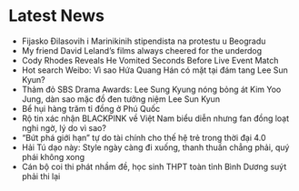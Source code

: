 # Latest News
-  Fijasko Đilasovih i Marinikinih stipendista na protestu u Beogradu
-  My friend David Leland’s films always cheered for the underdog
-  Cody Rhodes Reveals He Vomited Seconds Before Live Event Match
-  Hot search Weibo: Vì sao Hứa Quang Hán có mặt tại đám tang Lee Sun Kyun?
-  Thảm đỏ SBS Drama Awards: Lee Sung Kyung nóng bỏng át Kim Yoo Jung, dàn sao mặc đồ đen tưởng niệm Lee Sun Kyun
-  Bể hụi hàng trăm tỉ đồng ở Phú Quốc
-  Rộ tin xác nhận BLACKPINK về Việt Nam biểu diễn nhưng fan đồng loạt nghi ngờ, lý do vì sao?
-  “Bứt phá giới hạn” tự do tài chính cho thế hệ trẻ trong thời đại 4.0
-  Hải Tú dạo này: Style ngày càng đi xuống, thanh thuần chẳng phải, quý phái không xong
-  Cán bộ coi thi phát nhầm đề, học sinh THPT toàn tỉnh Bình Dương suýt phải thi lại
